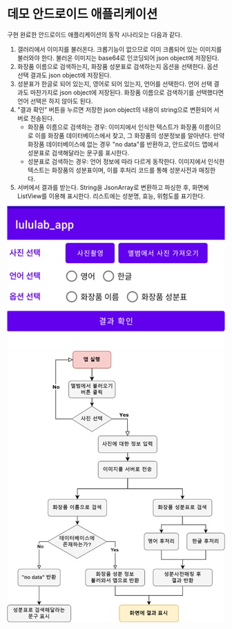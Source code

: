 # 데모 안드로이드 애플리케이션
구현 완료한 안드로이드 애플리케이션의 동작 시나리오는 다음과 같다.
1. 갤러리에서 이미지를 불러온다. 크롭기능이 없으므로 이미 크롭되어 있는 이미지를 불러와야 한다. 불러온 이미지는 base64로 인코딩되어 json object에 저장된다. 
2. 화장품 이름으로 검색하는지, 화장품 성분표로 검색하는지 옵션을 선택한다. 옵션 선택 결과도 json object에 저장된다.
3. 성분표가 한글로 되어 있는지, 영어로 되어 있는지, 언어를 선택한다. 언어 선택 결과도 마찬가지로 json object에 저장된다. 화장품 이름으로 검색하기를 선택했다면 언어 선택은 하지 않아도 된다. 
4. "결과 확인" 버튼을 누르면 저장한 json object의 내용이 string으로 변환되어 서버로 전송된다.
   + 화장품 이름으로 검색하는 경우: 이미지에서 인식한 텍스트가 화장품 이름이므로 이를 화장품 데이터베이스에서 찾고, 그 화장품의 성분정보를 알아낸다. 만약 화장품 데이터베이스에 없는 경우 "no data"를 반환하고, 안드로이드 앱에서 성분표로 검색해달라는 문구를 표시한다.
   + 성분표로 검색하는 경우: 언어 정보에 따라 다르게 동작한다. 이미지에서 인식한 텍스트는 화장품의 성분표이며, 이를 후처리 코드를 통해 성분사전과 매칭한다.  
5. 서버에서 결과를 받는다. String을 JsonArray로 변환하고 파싱한 후, 화면에 ListView를 이용해 표시한다. 리스트에는 성분명, 효능, 위험도를 표기한다.
<img src="../readme_imgs/readme_img5.png">

<img src="../readme_imgs/readme_img4.png">
